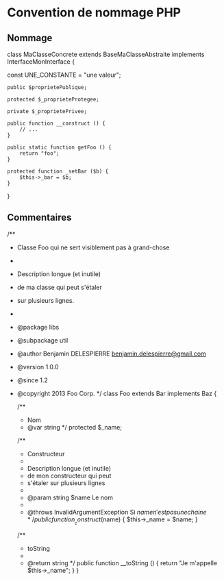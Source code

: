 <h1>Convention de nommage PHP</h1>

<h2>Nommage</h2>

class MaClasseConcrete extends BaseMaClasseAbstraite implements InterfaceMonInterface {

 const UNE_CONSTANTE = "une valeur";

    public $proprietePublique;

    protected $_proprieteProtegee;

    private $_proprietePrivee;

    public function __construct () {
        // ...
    }

    public static function getFoo () {
        return "foo";
    }

    protected function _setBar ($b) {
        $this->_bar = $b;
    }
}

<h2>Commentaires</h2>

/**
 * Classe Foo qui ne sert visiblement pas à grand-chose
 *
 * Description longue (et inutile)
 * de ma classe qui peut s'étaler
 * sur plusieurs lignes.
 *
 * @package libs
 * @subpackage util
 * @author Benjamin DELESPIERRE <benjamin.delespierre@gmail.com>
 * @version 1.0.0
 * @since 1.2
 * @copyright 2013 Foo Corp.
 */
class Foo extends Bar implements Baz {

    /**
     * Nom
     * @var string
     */
    protected $_name;

    /**
     * Constructeur
     *
     * Description longue (et inutile)
     * de mon constructeur qui peut
     * s'étaler sur plusieurs lignes
     *
     * @param string $name Le nom
     *
     * @throws InvalidArgumentException Si $name n'est pas une chaine
     */
    public function __construct ($name) {
        $this->_name = $name;
    }

    /**
     * toString
     *
     * @return string
     */
    public function __toString () {
        return "Je m'appelle $this->_name";
    }
}
